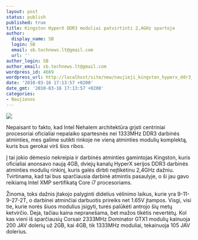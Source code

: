 ```yaml
---
layout: post
status: publish
published: true
title: Kingston HyperX DDR3 moduliai patvirtinti 2,4GHz spartoje
author:
  display_name: SB
  login: SB
  email: sb.technews.lt@gmail.com
  url: ''
author_login: SB
author_email: sb.technews.lt@gmail.com
wordpress_id: 4669
wordpress_url: http://localhost/site/new/naujieji_kingston_hyperx_ddr3_moduliai_patvirtinti_24ghz_spartoje/
date: '2010-03-16 17:13:57 +0200'
date_gmt: '2010-03-16 17:13:57 +0200'
categories:
- Naujienos
---
```

<div class="imgright"><img src="http://www.part.lt/img/22d5a5f365a7624bfb05ec6b66a7d67c330.jpg"  /></div>
<p>Nepaisant to fakto, kad Intel Nehalem architektūra grįsti centriniai procesoriai oficialiai nepalaiko spartesnės nei 1333MHz DDR3 darbinės atminties, mes galime sutikti rinkoje ne vieną atminties modulių komplektą, kuris bus gerokai virš šios ribos.</p>
<p>Į tai jokio dėmesio nekreipia ir darbinės atminties gamintojas Kingston, kuris oficialiai anonsavo naują 4GB, dviejų kanalų HyperX serijos DDR3 darbinės atminties modulių rinkinį, kuris galės dirbti neįtikėtinu 2,4GHz dažniu. Tvirtinama, kad tai bus sparčiausia darbinė atmintis pasaulyje, o ši jau gavo reikiamą Intel XMP sertifikatą Core i7 procesoriams.</p>
<p>Žinoma, toks dažnis įtakojo palyginti didelius vėlinimo laikus, kurie yra 9-11-9-27-2T, o darbinei atminčiai darbuotis prireiks net 1.65V įtampos. Visgi, visi tie, kurie norės šiuos modulius įsigyti, turės palūkėti antrojo šių metų ketvirčio. Deja, tačiau kaina nepranešama, bet mažos tikėtis nevertėtų. Kol kas vieni iš sparčiausių Corsair 2333MHz Dominator GTX1 modulių kainuoja 200 JAV dolerių už 2GB, kai 4GB, tik 1333MHz moduliai, tekainuoja 105 JAV dolerius.<br /></p>
